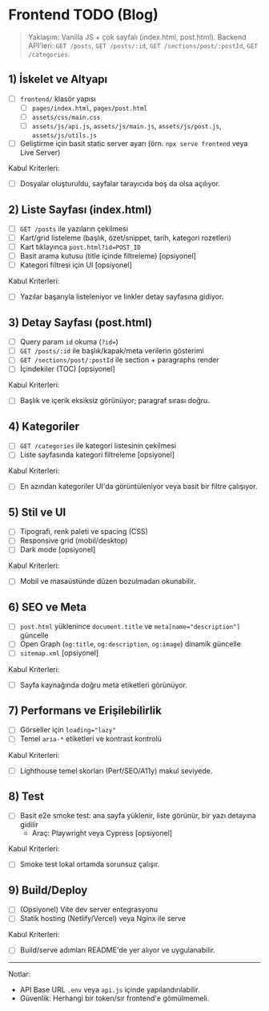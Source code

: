 # Frontend TODO (Blog)

> Yaklaşım: Vanilla JS + çok sayfalı (index.html, post.html). Backend API'leri: `GET /posts`, `GET /posts/:id`, `GET /sections/post/:postId`, `GET /categories`.

## 1) İskelet ve Altyapı
- [ ] `frontend/` klasör yapısı
  - [ ] `pages/index.html`, `pages/post.html`
  - [ ] `assets/css/main.css`
  - [ ] `assets/js/api.js`, `assets/js/main.js`, `assets/js/post.js`, `assets/js/utils.js`
- [ ] Geliştirme için basit static server ayarı (örn. `npx serve frontend` veya Live Server)

Kabul Kriterleri:
- [ ] Dosyalar oluşturuldu, sayfalar tarayıcıda boş da olsa açılıyor.

## 2) Liste Sayfası (index.html)
- [ ] `GET /posts` ile yazıların çekilmesi
- [ ] Kart/grid listeleme (başlık, özet/snippet, tarih, kategori rozetleri)
- [ ] Kart tıklayınca `post.html?id=POST_ID`
- [ ] Basit arama kutusu (title içinde filtreleme) [opsiyonel]
- [ ] Kategori filtresi için UI [opsiyonel]

Kabul Kriterleri:
- [ ] Yazılar başarıyla listeleniyor ve linkler detay sayfasına gidiyor.

## 3) Detay Sayfası (post.html)
- [ ] Query param `id` okuma (`?id=`)
- [ ] `GET /posts/:id` ile başlık/kapak/meta verilerin gösterimi
- [ ] `GET /sections/post/:postId` ile section + paragraphs render
- [ ] İçindekiler (TOC) [opsiyonel]

Kabul Kriterleri:
- [ ] Başlık ve içerik eksiksiz görünüyor; paragraf sırası doğru.

## 4) Kategoriler
- [ ] `GET /categories` ile kategori listesinin çekilmesi
- [ ] Liste sayfasında kategori filtreleme [opsiyonel]

Kabul Kriterleri:
- [ ] En azından kategoriler UI'da görüntüleniyor veya basit bir filtre çalışıyor.

## 5) Stil ve UI
- [ ] Tipografi, renk paleti ve spacing (CSS)
- [ ] Responsive grid (mobil/desktop)
- [ ] Dark mode [opsiyonel]

Kabul Kriterleri:
- [ ] Mobil ve masaüstünde düzen bozulmadan okunabilir.

## 6) SEO ve Meta
- [ ] `post.html` yüklenince `document.title` ve `meta[name="description"]` güncelle
- [ ] Open Graph (`og:title`, `og:description`, `og:image`) dinamik güncelle
- [ ] `sitemap.xml` [opsiyonel]

Kabul Kriterleri:
- [ ] Sayfa kaynağında doğru meta etiketleri görünüyor.

## 7) Performans ve Erişilebilirlik
- [ ] Görseller için `loading="lazy"`
- [ ] Temel `aria-*` etiketleri ve kontrast kontrolü

Kabul Kriterleri:
- [ ] Lighthouse temel skorları (Perf/SEO/A11y) makul seviyede.

## 8) Test
- [ ] Basit e2e smoke test: ana sayfa yüklenir, liste görünür, bir yazı detayına gidilir
  - Araç: Playwright veya Cypress [opsiyonel]

Kabul Kriterleri:
- [ ] Smoke test lokal ortamda sorunsuz çalışır.

## 9) Build/Deploy
- [ ] (Opsiyonel) Vite dev server entegrasyonu
- [ ] Statik hosting (Netlify/Vercel) veya Nginx ile serve

Kabul Kriterleri:
- [ ] Build/serve adımları README'de yer alıyor ve uygulanabilir.

---

Notlar:
- API Base URL `.env` veya `api.js` içinde yapılandırılabilir.
- Güvenlik: Herhangi bir token/sır frontend'e gömülmemeli.
